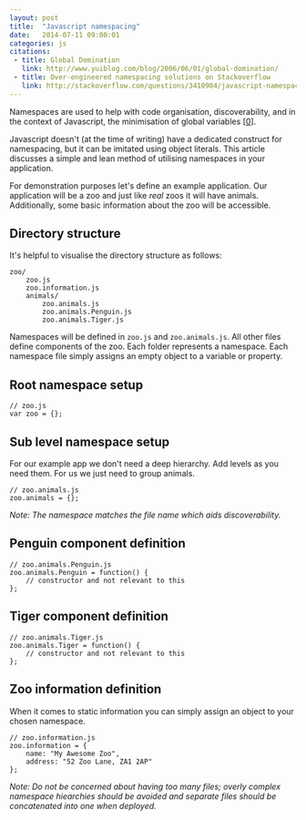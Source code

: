 ```yaml
---
layout: post
title:  "Javascript namespacing"
date:   2014-07-11 09:00:01
categories: js
citations:
 - title: Global Domination
   link: http://www.yuiblog.com/blog/2006/06/01/global-domination/
 - title: Over-engineered namespacing solutions on Stackoverflow
   link: http://stackoverflow.com/questions/3410984/javascript-namespace
---
```


Namespaces are used to help with code organisation, discoverability, and in the context of Javascript, the minimisation of global variables [[0](#ref0)].

Javascript doesn't (at the time of writing) have a dedicated construct for namespacing, but it can be imitated using object literals. This article discusses a simple and lean method of utilising namespaces in your application.

For demonstration purposes let's define an example application. Our application will be a zoo and just like *real* zoos it will have animals. Additionally, some basic information about the zoo will be accessible.

## Directory structure

It's helpful to visualise the directory structure as follows:

	zoo/
		zoo.js
		zoo.information.js
		animals/
			zoo.animals.js
			zoo.animals.Penguin.js
			zoo.animals.Tiger.js

Namespaces will be defined in `zoo.js` and `zoo.animals.js`. All other files define components of the zoo. Each folder represents a namespace. Each namespace file simply assigns an empty object to a variable or property.

## Root namespace setup

	// zoo.js
	var zoo = {};

## Sub level namespace setup

For our example app we don't need a deep hierarchy. Add levels as you need them. For us we just need to group animals.

	// zoo.animals.js
	zoo.animals = {};

*Note: The namespace matches the file name which aids discoverability.*


## Penguin component definition

	// zoo.animals.Penguin.js
	zoo.animals.Penguin = function() {
		// constructor and not relevant to this
	};

## Tiger component definition

	// zoo.animals.Tiger.js
	zoo.animals.Tiger = function() {
		// constructor and not relevant to this
	};

## Zoo information definition

When it comes to static information you can simply assign an object to your chosen namespace.

	// zoo.information.js
	zoo.information = {
		name: "My Awesome Zoo",
		address: "52 Zoo Lane, ZA1 2AP"
	};

*Note: Do not be concerned about having too many files; overly complex namespace hiearchies should be avoided and separate files should be concatenated into one when deployed.*
